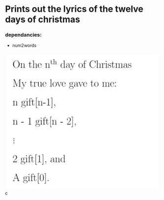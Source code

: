 # Prints out the lyrics of the twelve days of christmas

### dependancies:
- num2words

![latex](latex.png)c